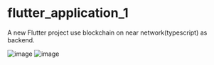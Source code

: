 # flutter_application_1

A new Flutter project use blockchain on near network(typescript) as backend.

![image](https://github.com/obeidahr/lendme_app/assets/92803591/96dcf0cb-416b-47f1-adde-6291d92513e8)
![image](https://github.com/obeidahr/lendme_app/assets/92803591/5344b2ca-5c6d-4047-801c-a81b8295992f)
